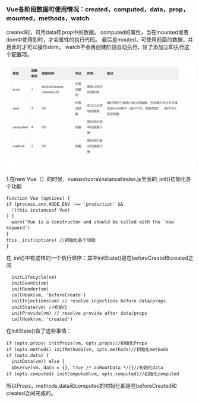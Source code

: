 ### Vue各阶段数据可使用情况：created，computed，data，prop，mounted，methods，watch

created时，可用data和prop中的数据。
computed的属性，当在mounted或者dom中使用到时，才会属性的执行代码。
最后是mouted，可使用前面的数据，并且此时才可以操作dom。
watch不会再创建阶段自动执行，除了添加立即执行这个配置项。


![](2020-04-27-00-29-03.png)


1.在new Vue（）的时候，vue\src\core\instance\index.js里面的_init()初始化各个功能
```
function Vue (options) {
if (process.env.NODE_ENV !== 'production' &&
  !(this instanceof Vue)
) {
  warn('Vue is a constructor and should be called with the `new` keyword')
}
this._init(options) //初始化各个功能
}
```
在_init()中有这样的一个执行顺序：其中initState()是在beforeCreate和created之间
```
  initLifecycle(vm)
  initEvents(vm)
  initRender(vm)
  callHook(vm, 'beforeCreate')
  initInjections(vm) // resolve injections before data/props
  initState(vm) //初始化
  initProvide(vm) // resolve provide after data/props
  callHook(vm, 'created') 
```  


在initState()做了这些事情：
```
if (opts.props) initProps(vm, opts.props)//初始化Props
if (opts.methods) initMethods(vm, opts.methods)//初始化methods
if (opts.data) {
  initData(vm)} else {
  observe(vm._data = {}, true /* asRootData */)}//初始化data
if (opts.computed) initComputed(vm, opts.computed)//初始化computed
```

所以Props，methods,data和computed的初始化都是在beforeCreated和created之间完成的。

